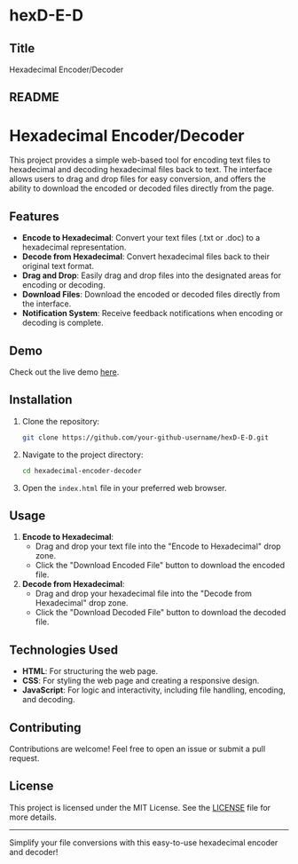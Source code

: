 # hexD-E-D
## Title
Hexadecimal Encoder/Decoder

## README

# Hexadecimal Encoder/Decoder

This project provides a simple web-based tool for encoding text files to hexadecimal and decoding hexadecimal files back to text. The interface allows users to drag and drop files for easy conversion, and offers the ability to download the encoded or decoded files directly from the page.

## Features

- **Encode to Hexadecimal**: Convert your text files (.txt or .doc) to a hexadecimal representation.
- **Decode from Hexadecimal**: Convert hexadecimal files back to their original text format.
- **Drag and Drop**: Easily drag and drop files into the designated areas for encoding or decoding.
- **Download Files**: Download the encoded or decoded files directly from the interface.
- **Notification System**: Receive feedback notifications when encoding or decoding is complete.

## Demo

Check out the live demo [here](https://your-github-username.github.io/hexD-E-D).

## Installation

1. Clone the repository:
    ```bash
    git clone https://github.com/your-github-username/hexD-E-D.git
    ```
2. Navigate to the project directory:
    ```bash
    cd hexadecimal-encoder-decoder
    ```
3. Open the `index.html` file in your preferred web browser.

## Usage

1. **Encode to Hexadecimal**:
   - Drag and drop your text file into the "Encode to Hexadecimal" drop zone.
   - Click the "Download Encoded File" button to download the encoded file.
2. **Decode from Hexadecimal**:
   - Drag and drop your hexadecimal file into the "Decode from Hexadecimal" drop zone.
   - Click the "Download Decoded File" button to download the decoded file.

## Technologies Used

- **HTML**: For structuring the web page.
- **CSS**: For styling the web page and creating a responsive design.
- **JavaScript**: For logic and interactivity, including file handling, encoding, and decoding.

## Contributing

Contributions are welcome! Feel free to open an issue or submit a pull request.

## License

This project is licensed under the MIT License. See the [LICENSE](LICENSE) file for more details.

---

Simplify your file conversions with this easy-to-use hexadecimal encoder and decoder!
